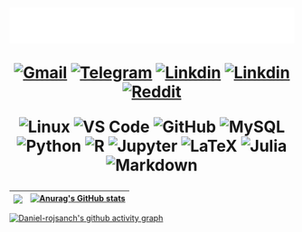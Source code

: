 <h1 align="center">
  <img src="images/name.svg" alt="" />
  
  [![Gmail](https://img.shields.io/badge/drojass003@gmail.com-black?style=flat-square&logo=gmail)]()
  [![Telegram](https://img.shields.io/badge/-@daniel__rojsanch-blue?style=flat-square&logo=telegram&logoColor=white)](https://t.me/daniel_rojsanch)
  [![Linkdin](https://img.shields.io/badge/Linkedin-blue?style=flat-square&logo=linkedin)]()
  [![Linkdin](https://img.shields.io/badge/-@daniel__rojsanch-blue?style=flat-square&logo=twitter&logoColor=white)](https://twitter.com/daniel_rojsanch)
  [![Reddit](https://img.shields.io/badge/-@daniel__rojsanch-orange?style=flat-square&logo=reddit&logoColor=white)](https://twitter.com/daniel_rojsanch)

  
  ![Linux](https://img.shields.io/badge/Manjaro%20Linux-black?style=flat-square&logo=manjaro)
  ![VS Code](https://img.shields.io/badge/-VS%20Code-2E86C1?style=flat-square&logo=visual-studio-code)
  ![GitHub](https://img.shields.io/badge/-GitHub-181717?style=flat-square&logo=github)
  ![MySQL](https://img.shields.io/badge/-MySQL-D5D8DC?style=flat-square&logo=mysql)
  ![Python](https://img.shields.io/badge/-Python-AED6F1?style=flat-square&logo=Python)
  ![R](https://img.shields.io/badge/R%20Project-2E86C1?style=flat-square&logo=R)
  ![Jupyter](https://img.shields.io/badge/jupyter%20Lab-D35400?style=flat-square&logo=jupyter)
  ![LaTeX](https://img.shields.io/badge/LaTeX-28B463?style=flat-square&logo=LaTeX)
  ![Julia](https://img.shields.io/badge/Julia-AED6F1?style=flat-square&logo=Julia)
  ![Markdown](https://img.shields.io/badge/Markdown-black?style=flat-square&logo=Markdown)
</h1>




 
|<a href="https://github.com/daniel-rojsanch/github-readme-stats"><img align="center" src="https://github-readme-stats.vercel.app/api/top-langs/?username=daniel-rojsanch&&hide=javascript,html,css&layout=compact&theme=yeblu&hide_border=false" /></a>| [![Anurag's GitHub stats](https://github-readme-stats.vercel.app/api?username=daniel-rojsanch&show_icons=true&theme=yeblu&layout=compact)](https://github.com/anuraghazra/github-readme-stats)|
|---|---|


[![Daniel-rojsanch's github activity graph](https://activity-graph.herokuapp.com/graph?username=daniel-rojsanch&theme=rogue&radius=4)](https://github.com/ashutosh00710/github-readme-activity-graph)

